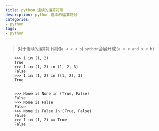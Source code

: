 ```yaml
---
title: python 连续的运算符号                                             
description: python 连续的运算符号  
categories:
- python
tags:
- python   
---
```


   
> 对于`连续的运算符` (例如`a < x < b`) `python`会展开成`(a < x and x < b) `
    
        >>> 1 in (1, 2)
        True
        >>> 1 in (1, 2) in (1, 2, 3) 
        False
        >>> 1 in (1, 2) in ((1, 2), 3)
        True
        
        
        >>> None is None in (True, False)
        False
        >>> None is False
        False
        >>> None is False in (True, False)
        False
        >>> 1 in (1, 2) == True
        False
